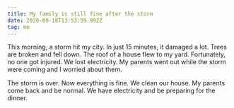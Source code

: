 ```yaml
---
title: My family is still fine after the storm
date: 2020-09-18T13:53:59.992Z
tag: me
---
```


This morning, a storm hit my city. In just 15 minutes, it damaged a lot. Trees are broken and fell down. The roof of a house flew to my yard. Fortunately, no one got injured. We lost electricity. My parents went out while the storm were coming and I worried about them.

The storm is over. Now everything is fine. We clean our house. My parents come back and be normal. We have electricity and be preparing for the dinner.
